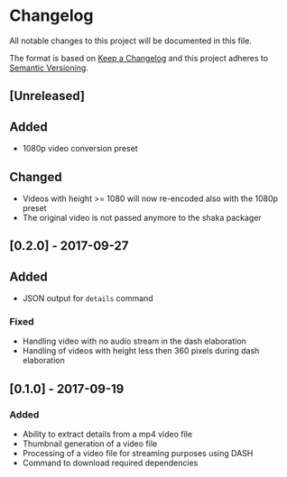 # Changelog

All notable changes to this project will be documented in this file.

The format is based on [Keep a Changelog](http://keepachangelog.com/en/0.3.0/) 
and this project adheres to [Semantic Versioning](http://semver.org/).

## [Unreleased]

## Added

- 1080p video conversion preset

## Changed

- Videos with height >= 1080 will now re-encoded also with the 1080p preset
- The original video is not passed anymore to the shaka packager


## [0.2.0] - 2017-09-27

## Added

- JSON output for `details` command

### Fixed

- Handling video with no audio stream in the dash elaboration
- Handling of videos with height less then 360 pixels during dash elaboration

## [0.1.0] - 2017-09-19

### Added 

- Ability to extract details from a mp4 video file
- Thumbnail generation of a video file
- Processing of a video file for streaming purposes using DASH
- Command to download required dependencies
